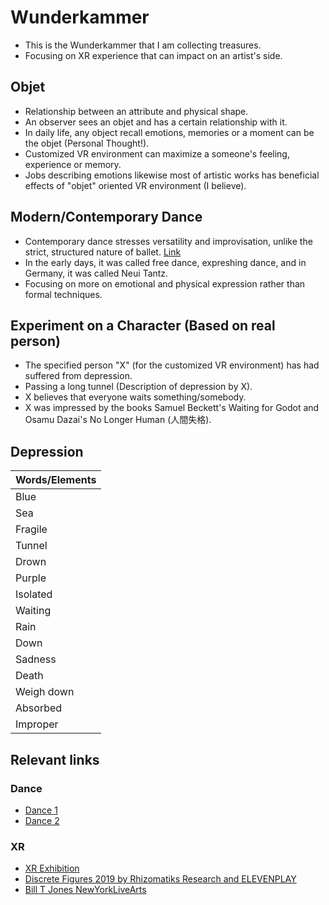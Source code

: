 # Wunderkammer

- This is the Wunderkammer that I am collecting treasures.
- Focusing on XR experience that can impact on an artist's side.

## Objet
- Relationship between an attribute and physical shape.
- An observer sees an objet and has a certain relationship with it.
- In daily life, any object recall emotions, memories or a moment can be the objet (Personal Thought!).
- Customized VR environment can maximize a someone's feeling, experience or memory.
- Jobs describing emotions likewise most of artistic works has beneficial effects of "objet" oriented VR environment (I believe).

## Modern/Contemporary Dance
- Contemporary dance stresses versatility and improvisation, unlike the strict, structured nature of ballet. [Link](https://www.liveabout.com/what-is-contemporary-dance-1007423)
- In the early days, it was called free dance, expreshing dance, and in Germany, it was called Neui Tantz.
- Focusing on more on emotional and physical expression rather than formal techniques.

## Experiment on a Character (Based on real person)
- The specified person "X" (for the customized VR environment) has had suffered from depression.
- Passing a long tunnel (Description of depression by X).
- X believes that everyone waits something/somebody.
- X was impressed by the books Samuel Beckett's Waiting for Godot and Osamu Dazai's No Longer Human (人間失格).

## Depression
| Words/Elements  |
| ------------- |
| Blue  |
| Sea  |
| Fragile |
| Tunnel |
| Drown |
| Purple |
| Isolated |
| Waiting |
| Rain |
| Down |
| Sadness |
| Death |
| Weigh down |
| Absorbed |
| Improper |

## Relevant links

### Dance
- [Dance 1](https://www.youtube.com/watch?v=dZ--RpnTnso)
- [Dance 2](https://www.youtube.com/watch?v=XKAPEzIb1Xs&t=161s)

### XR
- [XR Exhibition](https://www.youtube.com/watch?v=t7xr8eeSOYU)
- [Discrete Figures 2019 by Rhizomatiks Research and ELEVENPLAY](https://www.youtube.com/watch?time_continue=171&v=s_S3fomiXO0&feature=emb_logo)
- [Bill T Jones NewYorkLiveArts](https://newyorklivearts.org/)
